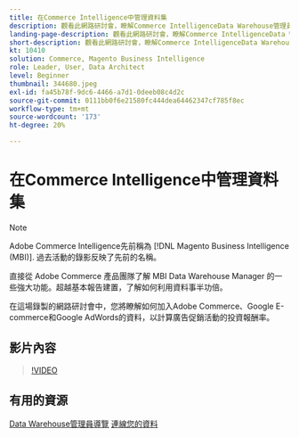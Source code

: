 ```yaml
---
title: 在Commerce Intelligence中管理資料集
description: 觀看此網路研討會，瞭解Commerce IntelligenceData Warehouse管理員的一些強大功能。
landing-page-description: 觀看此網路研討會，瞭解Commerce IntelligenceData Warehouse管理員的一些強大功能。
short-description: 觀看此網路研討會，瞭解Commerce IntelligenceData Warehouse管理員的一些強大功能。
kt: 10410
solution: Commerce, Magento Business Intelligence
role: Leader, User, Data Architect
level: Beginner
thumbnail: 344680.jpeg
exl-id: fa45b78f-9dc6-4466-a7d1-0deeb08c4d2c
source-git-commit: 0111bb0f6e21580fc444dea64462347cf785f8ec
workflow-type: tm+mt
source-wordcount: '173'
ht-degree: 20%

---
```


# 在Commerce Intelligence中管理資料集

>[!NOTE]
>
>Adobe Commerce Intelligence先前稱為 [!DNL Magento Business Intelligence (MBI)]. 過去活動的錄影反映了先前的名稱。

直接從 Adobe Commerce 產品團隊了解 MBI Data Warehouse Manager 的一些強大功能。超越基本報告建置，了解如何利用資料事半功倍。

在這場錄製的網路研討會中，您將瞭解如何加入Adobe Commerce、Google E-commerce和Google AdWords的資料，以計算廣告促銷活動的投資報酬率。

## 影片內容

>[!VIDEO](https://video.tv.adobe.com/v/344680?quality=12&learn=on)

## 有用的資源

[Data Warehouse管理員導覽](https://experienceleague.adobe.com/docs/commerce-business-intelligence/mbi/analyze/warehouse-manager/tour-dwm.html)
[連線您的資料](https://experienceleague.adobe.com/docs/commerce-business-intelligence/mbi/analyze/connecting/connecting-data.html)

